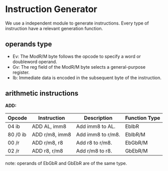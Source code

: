 # Instruction Generator

We use a independent module to generate instructions. Every type of instruction have a relevant generation function.

## operands type

* Ev: The ModR/M byte follows the opcode to specify a word or doubleword operand.
* Gv: The reg field of the ModR/M byte selects a general-purpose register.
* Ib: Immediate data is encoded in the subsequent byte of the instruction.

## arithmetic instructions

**ADD:**

| Opcode   | Instruction    | Description       | Function Type |
| -------- | -------------- | ----------------- | ------------- |
| 04 ib    | ADD AL, imm8   | Add imm8 to AL.   | EbIbR         |
| 80 /0 ib | ADD r/m8, imm8 | Add imm8 to r/m8. | EbIbR/M       |
| 00 /r    | ADD r/m8, r8   | Add r8 to r/m8.   | EbGbR/M       |
| 02 /r    | ADD r8, r/m8   | Add r/m8 to r8.   | GbEbR/M       |

note: operands of EbGbR and GbEbR are of the same type.
